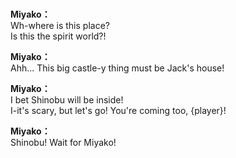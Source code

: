 # 

  
**Miyako：**  
Wh-where is this place?  
Is this the spirit world?!  
  
**Miyako：**  
Ahh... This big castle-y thing must be Jack's house!  
  
**Miyako：**  
I bet Shinobu will be inside!  
I-it's scary, but let's go! You're coming too, {player}!  
  
**Miyako：**  
Shinobu! Wait for Miyako!  
